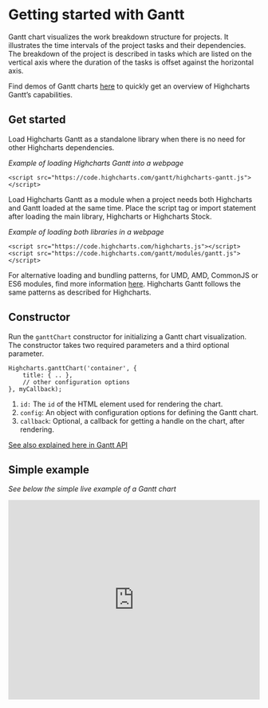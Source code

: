 Getting started with Gantt
===

Gantt chart visualizes the work breakdown structure for projects. It illustrates the time intervals of the project tasks and their dependencies. The breakdown of the project is described in tasks which are listed on the vertical axis where the duration of the tasks is offset against the horizontal axis.

Find demos of Gantt charts [here](https://highcharts.com/gantt/demo) to quickly get an overview of Highcharts Gantt’s capabilities.

Get started
-----------

Load Highcharts Gantt as a standalone library when there is no need for other Highcharts dependencies.

_Example of loading Highcharts Gantt into a webpage_

    
    <script src="https://code.highcharts.com/gantt/highcharts-gantt.js"></script> 

Load Highcharts Gantt as a module when a project needs both Highcharts and Gantt loaded at the same time. Place the script tag or import statement after loading the main library, Highcharts or Highcharts Stock.

_Example of loading both libraries in a webpage_

    
    <script src="https://code.highcharts.com/highcharts.js"></script>
    <script src="https://code.highcharts.com/gantt/modules/gantt.js"></script> 

For alternative loading and bundling patterns, for UMD, AMD, CommonJS or ES6 modules, find more information [here](https://github.com/highcharts/highcharts/blob/master/readme.md). Highcharts Gantt follows the same patterns as described for Highcharts.

Constructor
-----------

Run the `ganttChart` constructor for initializing a Gantt chart visualization. The constructor takes two required parameters and a third optional parameter.

    
    Highcharts.ganttChart('container', {
        title: { .. },
        // other configuration options
    }, myCallback); 

1.  `id:` The `id` of the HTML element used for rendering the chart.
2.  `config`: An object with configuration options for defining the Gantt chart.
3.  `callback`: Optional, a callback for getting a handle on the chart, after rendering.

[See also explained here in Gantt API](https://api.highcharts.com/class-reference/Highcharts#.chart/)

Simple example
--------------

_See below the simple live example of a Gantt chart_

<iframe src=https://www.highcharts.com/samples/embed/gantt/gantt/simple-gantt-chart id="JSFEMB_18012" width="100%" height="400" frameborder="0" sandbox="allow-modals allow-forms allow-scripts allow-same-origin allow-popups allow-top-navigation-by-user-activation" allow="camera *; encrypted-media *;" allow="fullscreen"></iframe>
